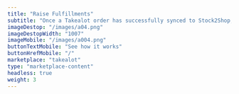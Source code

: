 ```yaml
---
title: "Raise Fulfillments"
subtitle: "Once a Takealot order has successfully synced to Stock2Shop, one of our fulfillment partners can be automatically notified to deliver."
imageDestop: "/images/a04.png"
imageDestopWidth: "1007"
imageMobile: "/images/a004.png"
buttonTextMobile: "See how it works"
buttonHrefMobile: "/" 
marketplace: "takealot"
type: "marketplace-content"
headless: true
weight: 3
---
```

